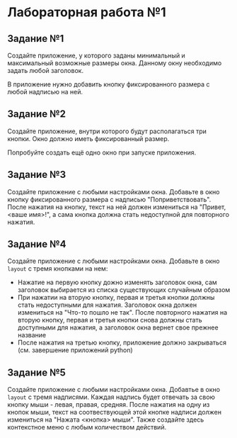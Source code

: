 # Лабораторная работа №1

## Задание №1

Создайте приложение, у которого заданы минимальный и максимальный возможные размеры окна. Данному окну необходимо задать любой заголовок.

В приложение нужно добавить кнопку фиксированного размера с любой надписью на ней.

## Задание №2

Создайте приложение, внутри которого будут располагаться три кнопки. Окно должно иметь фиксированный размер.

Попробуйте создать ещё одно окно при запуске приложения.

## Задание №3

Создайте приложение с любыми настройками окна. Добавьте в окно кнопку фиксированного размера с надписью "Поприветствовать". После нажатия на кнопку, текст на ней должен измениться на "Привет, <ваше имя>!", а сама кнопка должна стать недоступной для повторного нажатия.

## Задание №4

Создайте приложение с любыми настройками окна. Добавьте в окно `layout` с тремя кнопками на нем:

+ Нажатие на первую кнопку дожно изменять заголовок окна, сам заголовок выбирается из списка существующих случайным образом
+ При нажатии на вторую кнопку, первая и третья кнопки должны стать недоступными для нажатия. Заголовок окна должен измениться на "Что-то пошло не так". После повторного нажатия на вторую кнопку, первая и третья кнопки снова должны стать доступными для нажатия, а заголовок окна вернет свое прежнее название
+ После нажатия на третью кнопку, приложение должно закрываться (см. завершение приложений python)

## Задание №5

Создайте приложение с любыми настройками окна. Добавтье в окно `layout` c тремя надписями. Каждая надпись будет отвечать за свою кнопку мыши - левая, правая, средняя. После нажатия на одну из кнопок мыши, текст на соотвествующей этой кнопке надписи должен измениться на "Нажата <кнопка> мыши". Также создайте здесь контекстное меню с любым количеством действий.
